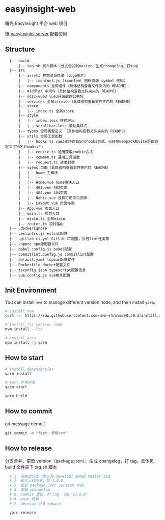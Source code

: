 # easyinsight-web

曙光 Easyinsight 平台 web 项目

跟 [easyinsight-server](https://github.com/eventtracing/easyinsight-server) 配套使用

## Structure
```
  |-- build
      |-- tag.sh 发布脚本（分支合并到master、生成changelog、打tag）
  |-- src
      |-- assets 静态资源目录（logo图片）
      |   |-- iconfont.js (iconfont 图标资源 symbol 代码)
      |-- components 全局组件（具体结构查看文件夹内的 README）
      |-- middler 中间件（具体结构查看文件夹内的 README）
      |-- ndsc-vue3 vue3升级后的公共包
      |-- services 全局service（具体结构查看文件夹内的 README）
      |-- store
      |   |-- index.ts 全局store
      |-- style
      |   |-- index.less 样式导出
      |   |-- scrollbar.less 滚动条样式
      |-- types 全局类型定义 （具体结构查看文件夹内的 README）
      |-- utils 全局工具函数
      |   |-- hooks.ts vue3支持的自定义hooks方式，已经在webpack和vite里都自定义了别名(hooks/*)
      |   |-- cookie.ts 通用获取cookie方式
      |   |-- common.ts 通用工具函数
      |   |-- request.ts 请求封装
      |-- views 页面（具体结构查看文件夹内的 README）
      |   |-- home 主模块
      |   |   |-- ...
      |   |-- Home.vue home模块入口
      |   |-- 403.vue 403页面
      |   |-- 404.vue 404页面
      |   |-- Nobiz.vue 没有可用项目页面
      |   |-- Layout.vue 页面布局
      |-- App.vue 页面入口
      |-- main.ts 项目入口
      |-- mixin.ts 全局mixin
      |-- router.ts 项目路由
  |-- .dockerignore
  |-- .eslintrc.js eslint配置
  |-- .gitlab-ci.yml Gitlib CI配置，执行lint任务等
  |-- .npmrc npm源配置文件
  |-- babel.config.js babel配置
  |-- commitlint.config.js commitlint配置
  |-- default.yaml topbar配置文件
  |-- Dockerfile docker配置文件
  |-- tsconfig.json typescript配置信息
  |-- vue.config.js vue相关配置
```

## Init Environment

You can install `nvm` to manage different version node, and then install `yarn`.

```bash
# install nvm
curl -o- https://raw.githubusercontent.com/nvm-sh/nvm/v0.39.3/install.sh | bash

# install lts version node
nvm install --lts

# install yarn
npm install -g yarn
```


## How to start

``` bash
# install dependencies
yarn install

# test 环境开发
yarn start

yarn build
```

## How to commit

git message demo：

```bash
git commit -m "feat: 新增xxx"
```

## How to release

分支合并、更改 version（package.json）、生成 changelog，打 tag，具体见 build 文件夹下 tag.sh 脚本

```bash
  # 1. 将指定分支（默认为 develop）合并到 master 分支
  # 2. 输入上线版本，如 1.0.0
  # 3. 更新 package.json version 字段
  # 4. 更新 changelog
  # 5. commit 更新，打 tag （如：v1.0.0）
  # 6. push 更新
  # 7. develop 分支 rebase

  yarn release
```

